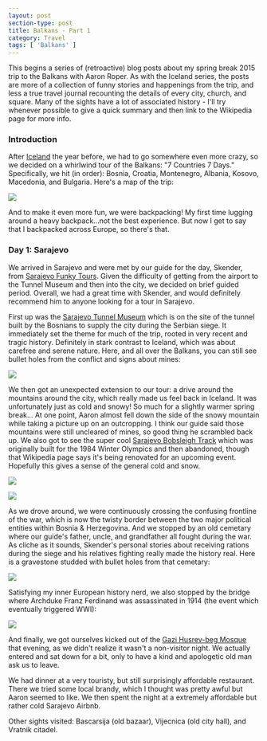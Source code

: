 ```yaml
---
layout: post
section-type: post
title: Balkans - Part 1
category: Travel
tags: [ 'Balkans' ]
---
```


This begins a series of (retroactive) blog posts about my spring break 2015 trip to the Balkans
with Aaron Roper. As with the Iceland series, the posts are more of a collection of funny stories
and happenings from the trip, and less a true travel journal recounting the details of every city,
church, and square. Many of the sights have a lot of associated history - I'll try whenever possible
to give a quick summary and then link to the Wikipedia page for more info.

### Introduction

After [Iceland](kevinwang.io/tags/Iceland.html) the year before,
we had to go somewhere even more crazy, so we decided
on a whirlwind tour of the Balkans: "7 Countries 7 Days." Specifically, we hit (in order):
Bosnia, Croatia, Montenegro, Albania, Kosovo, Macedonia, and Bulgaria. Here's a map of the trip:

![](https://dl.dropboxusercontent.com/s/dg98p5yvvuai9uh/Whole%20Trip.JPG?dl=0)

And to make it even more fun, we were backpacking! My first time lugging around a heavy backpack...not
the best experience. But now I get to say that I backpacked across Europe, so there's that.

### Day 1: Sarajevo

We arrived in Sarajevo and were met by our guide for the day, Skender, from
[Sarajevo Funky Tours](http://www.sarajevofunkytours.com/).
Given the difficulty of getting from the airport to the Tunnel Museum and then into the city, we
decided on brief guided period. Overall, we had a great time with Skender, and would definitely
recommend him to anyone looking for a tour in Sarajevo.

First up was the
[Sarajevo Tunnel Museum](https://en.wikipedia.org/wiki/Sarajevo_Tunnel)
which is on the site of the tunnel built by the Bosnians to supply the city during the Serbian siege.
It immediately set the theme for much of the trip, rooted in very recent and tragic history.
Definitely in stark contrast to Iceland, which was about carefree and serene nature.
Here, and all over the Balkans, you can still see bullet holes from the conflict and signs about mines:

![](https://dl.dropboxusercontent.com/s/i2rwvzkv979ls7n/P3130005.JPG?dl=0)

We then got an unexpected extension to our tour: a drive around the mountains around the city,
which really made us feel back in Iceland. It was unfortunately just as cold and snowy!
So much for a slightly warmer spring break...
At one point,
Aaron almost fell down the side of the snowy mountain while taking a picture up on an outcropping.
I think our guide said those mountains were still uncleared of mines, so good thing he scrambled
back up. We also got to see the super cool
[Sarajevo Bobsleigh Track](https://en.wikipedia.org/wiki/Sarajevo_Olympic_Bobsleigh_and_Luge_Track)
which was originally built for the 1984 Winter Olympics and then abandoned, though that Wikipedia
page says it's being renovated for an upcoming event. Hopefully this gives a sense of the general
cold and snow.

![](https://dl.dropboxusercontent.com/s/ky4volikr0a9sjw/P3130019.JPG?dl=0)

![](https://dl.dropboxusercontent.com/s/oylj3q796e32qp2/P3130015Edit.jpg?dl=0)

As we drove around, we were continuously crossing the confusing frontline of the war, which is now
the twisty border between the two major political entities within Bosnia & Herzegovina. And we
stopped by an old cemetary where our guide's father, uncle, and grandfather all fought during the war.
As cliche as it sounds, Skender's personal stories about receiving rations during the siege and
his relatives fighting really made the history real. Here is a gravestone studded with bullet holes
from that cemetary:

![](https://dl.dropboxusercontent.com/s/zhk2iz850c27t0s/P3130024.JPG?dl=0)

Satisfying my inner European history nerd, we also stopped by the bridge where Archduke Franz Ferdinand
was assassinated in 1914 (the event which eventually triggered WWI):

![](https://dl.dropboxusercontent.com/s/tl6fmc7hkay8q5n/P3130033.JPG?dl=0)

And finally, we got ourselves kicked out of the
[Gazi Husrev-beg Mosque](https://en.wikipedia.org/wiki/Gazi_Husrev-beg_Mosque)
that evening, as we didn't realize it wasn't a non-visitor night. We actually entered and sat down
for a bit, only to have a kind and apologetic old man ask us to leave.

We had dinner at a very touristy, but still surprisingly affordable restaurant. There we tried some
local brandy, which I thought was pretty awful but Aaron seemed to like.
We then spent the night at a extremely affordable but rather cold Sarajevo Airbnb.

Other sights visited: Bascarsija (old bazaar), Vijecnica (old city hall), and Vratnik citadel.